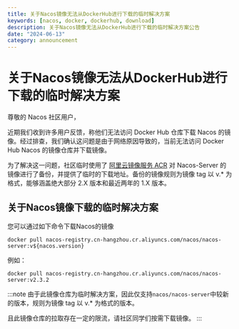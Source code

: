 ```yaml
---
title: 关于Nacos镜像无法从DockerHub进行下载的临时解决方案
keywords: [nacos, docker, dockerhub, download]
description: 关于Nacos镜像无法从DockerHub进行下载的临时解决方案公告
date: "2024-06-13"
category: announcement
---
```


# 关于Nacos镜像无法从DockerHub进行下载的临时解决方案

尊敬的 Nacos 社区用户，

近期我们收到许多用户反馈，称他们无法访问 Docker Hub 仓库下载 Nacos 的镜像。经过排查，我们确认这问题是由于网络原因导致的，当前无法访问 Docker Hub Nacos 的镜像仓库并下载镜像。

为了解决这一问题，社区临时使用了 [阿里云镜像服务 ACR](https://www.aliyun.com/product/acr?spm=nacos.cloud.topbar.0.0.0) 对 Nacos-Server 的镜像进行了备份，并提供了临时的下载地址。备份的镜像规则为镜像 tag 以 v.* 为格式，能够涵盖绝大部分 2.X 版本和最近两年的 1.X 版本。

## 关于Nacos镜像下载的临时解决方案

您可以通过如下命令下载Nacos的镜像

```shell
docker pull nacos-registry.cn-hangzhou.cr.aliyuncs.com/nacos/nacos-server:v${nacos.version}
```

例如：

```shell
docker pull nacos-registry.cn-hangzhou.cr.aliyuncs.com/nacos/nacos-server:v2.3.2

```

:::note
由于此镜像仓库为临时解决方案，因此仅支持`nacos/nacos-server`中较新的版本，规则为镜像 tag 以 v.* 为格式的版本。

且此镜像仓库的拉取存在一定的限流，请社区同学们按需下载镜像。
:::